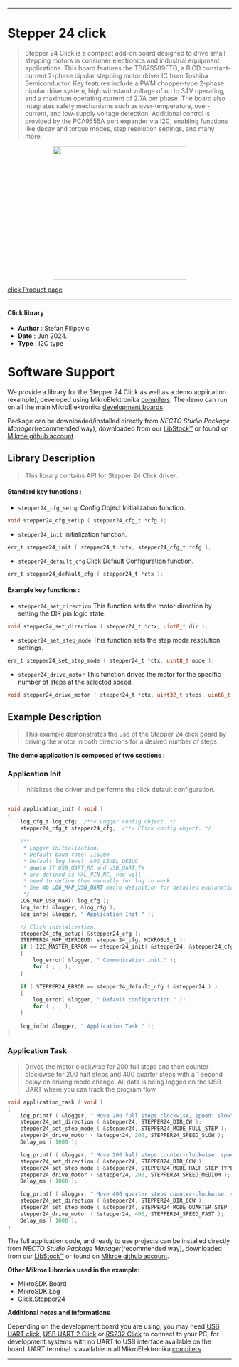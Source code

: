 
---
# Stepper 24 click

> Stepper 24 Click is a compact add-on board designed to drive small stepping motors in consumer electronics and industrial equipment applications. This board features the TB67S589FTG, a BiCD constant-current 2-phase bipolar stepping motor driver IC from Toshiba Semiconductor. Key features include a PWM chopper-type 2-phase bipolar drive system, high withstand voltage of up to 34V operating, and a maximum operating current of 2.7A per phase. The board also integrates safety mechanisms such as over-temperature, over-current, and low-supply voltage detection. Additional control is provided by the PCA9555A port expander via I2C, enabling functions like decay and torque modes, step resolution settings, and many more.

<p align="center">
  <img src="https://download.mikroe.com/images/click_for_ide/stepper24_click.png" height=300px>
</p>

[click Product page](https://www.mikroe.com/stepper-24-click)

---


#### Click library

- **Author**        : Stefan Filipovic
- **Date**          : Jun 2024.
- **Type**          : I2C type


# Software Support

We provide a library for the Stepper 24 Click
as well as a demo application (example), developed using MikroElektronika
[compilers](https://www.mikroe.com/necto-studio).
The demo can run on all the main MikroElektronika [development boards](https://www.mikroe.com/development-boards).

Package can be downloaded/installed directly from *NECTO Studio Package Manager*(recommended way), downloaded from our [LibStock&trade;](https://libstock.mikroe.com) or found on [Mikroe github account](https://github.com/MikroElektronika/mikrosdk_click_v2/tree/master/clicks).

## Library Description

> This library contains API for Stepper 24 Click driver.

#### Standard key functions :

- `stepper24_cfg_setup` Config Object Initialization function.
```c
void stepper24_cfg_setup ( stepper24_cfg_t *cfg );
```

- `stepper24_init` Initialization function.
```c
err_t stepper24_init ( stepper24_t *ctx, stepper24_cfg_t *cfg );
```

- `stepper24_default_cfg` Click Default Configuration function.
```c
err_t stepper24_default_cfg ( stepper24_t *ctx );
```

#### Example key functions :

- `stepper24_set_direction` This function sets the motor direction by setting the DIR pin logic state.
```c
void stepper24_set_direction ( stepper24_t *ctx, uint8_t dir );
```

- `stepper24_set_step_mode` This function sets the step mode resolution settings.
```c
err_t stepper24_set_step_mode ( stepper24_t *ctx, uint8_t mode );
```

- `stepper24_drive_motor` This function drives the motor for the specific number of steps at the selected speed.
```c
void stepper24_drive_motor ( stepper24_t *ctx, uint32_t steps, uint8_t speed );
```

## Example Description

> This example demonstrates the use of the Stepper 24 click board by driving the motor in both directions for a desired number of steps.

**The demo application is composed of two sections :**

### Application Init

> Initializes the driver and performs the click default configuration.

```c

void application_init ( void )
{
    log_cfg_t log_cfg;  /**< Logger config object. */
    stepper24_cfg_t stepper24_cfg;  /**< Click config object. */

    /** 
     * Logger initialization.
     * Default baud rate: 115200
     * Default log level: LOG_LEVEL_DEBUG
     * @note If USB_UART_RX and USB_UART_TX 
     * are defined as HAL_PIN_NC, you will 
     * need to define them manually for log to work. 
     * See @b LOG_MAP_USB_UART macro definition for detailed explanation.
     */
    LOG_MAP_USB_UART( log_cfg );
    log_init( &logger, &log_cfg );
    log_info( &logger, " Application Init " );

    // Click initialization.
    stepper24_cfg_setup( &stepper24_cfg );
    STEPPER24_MAP_MIKROBUS( stepper24_cfg, MIKROBUS_1 );
    if ( I2C_MASTER_ERROR == stepper24_init( &stepper24, &stepper24_cfg ) ) 
    {
        log_error( &logger, " Communication init." );
        for ( ; ; );
    }
    
    if ( STEPPER24_ERROR == stepper24_default_cfg ( &stepper24 ) )
    {
        log_error( &logger, " Default configuration." );
        for ( ; ; );
    }
    
    log_info( &logger, " Application Task " );
}

```

### Application Task

> Drives the motor clockwise for 200 full steps and then counter-clockiwse for 200 half
steps and 400 quarter steps with a 1 second delay on driving mode change. All data is
being logged on the USB UART where you can track the program flow.

```c
void application_task ( void )
{
    log_printf ( &logger, " Move 200 full steps clockwise, speed: slow\r\n\n" );
    stepper24_set_direction ( &stepper24, STEPPER24_DIR_CW );
    stepper24_set_step_mode ( &stepper24, STEPPER24_MODE_FULL_STEP );
    stepper24_drive_motor ( &stepper24, 200, STEPPER24_SPEED_SLOW );
    Delay_ms ( 1000 );

    log_printf ( &logger, " Move 200 half steps counter-clockwise, speed: medium\r\n\n" );
    stepper24_set_direction ( &stepper24, STEPPER24_DIR_CCW );
    stepper24_set_step_mode ( &stepper24, STEPPER24_MODE_HALF_STEP_TYPE_A );
    stepper24_drive_motor ( &stepper24, 200, STEPPER24_SPEED_MEDIUM );
    Delay_ms ( 1000 );

    log_printf ( &logger, " Move 400 quarter steps counter-clockwise, speed: fast\r\n\n" );
    stepper24_set_direction ( &stepper24, STEPPER24_DIR_CCW );
    stepper24_set_step_mode ( &stepper24, STEPPER24_MODE_QUARTER_STEP );
    stepper24_drive_motor ( &stepper24, 400, STEPPER24_SPEED_FAST );
    Delay_ms ( 1000 );
}
```

The full application code, and ready to use projects can be installed directly from *NECTO Studio Package Manager*(recommended way), downloaded from our [LibStock&trade;](https://libstock.mikroe.com) or found on [Mikroe github account](https://github.com/MikroElektronika/mikrosdk_click_v2/tree/master/clicks).

**Other Mikroe Libraries used in the example:**

- MikroSDK.Board
- MikroSDK.Log
- Click.Stepper24

**Additional notes and informations**

Depending on the development board you are using, you may need
[USB UART click](https://www.mikroe.com/usb-uart-click),
[USB UART 2 Click](https://www.mikroe.com/usb-uart-2-click) or
[RS232 Click](https://www.mikroe.com/rs232-click) to connect to your PC, for
development systems with no UART to USB interface available on the board. UART
terminal is available in all MikroElektronika
[compilers](https://shop.mikroe.com/compilers).

---
